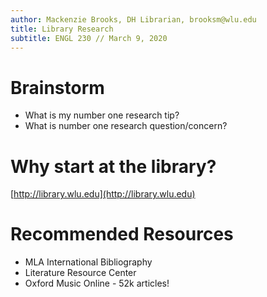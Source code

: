 ```yaml
---
author: Mackenzie Brooks, DH Librarian, brooksm@wlu.edu
title: Library Research 
subtitle: ENGL 230 // March 9, 2020
---
```


# Brainstorm
* What is my number one research tip? 
* What is number one research question/concern?

# Why start at the library? 

[http://library.wlu.edu](http://library.wlu.edu)

# Recommended Resources
* MLA International Bibliography
* Literature Resource Center
* Oxford Music Online - 52k articles! 
